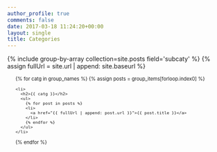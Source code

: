 ```yaml
---
author_profile: true
comments: false
date: 2017-03-18 11:24:20+00:00
layout: single
title: Categories
---
```


{% include group-by-array collection=site.posts field='subcaty' %}
{% assign fullUrl = site.url | append: site.baseurl %}

<div class="categories_div" style="font-size:0.8em">
<ul>
  {% for catg in group_names %}
    {% assign posts = group_items[forloop.index0] %}

    <li>
      <h2>{{ catg }}</h2>
      <ul>
        {% for post in posts %}
        <li>
          <a href="{{ fullUrl | append: post.url }}">{{ post.title }}</a>
        </li>
        {% endfor %}
      </ul>
    </li>
  {% endfor %}
</ul>
</div>